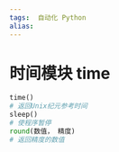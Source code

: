 ```yaml
---
tags:  自动化 Python
alias: 
---
```

# 时间模块 time

```python
time()  
# 返回Unix纪元参考时间
sleep()  
# 使程序暂停
round(数值， 精度)  
# 返回精度的数值
```